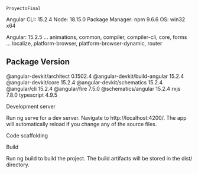     ProyectoFinal

Angular CLI: 15.2.4
Node: 18.15.0
Package Manager: npm 9.6.6
OS: win32 x64

Angular: 15.2.5
... animations, common, compiler, compiler-cli, core, forms
... localize, platform-browser, platform-browser-dynamic, router

Package                         Version
---------------------------------------------------------
@angular-devkit/architect       0.1502.4
@angular-devkit/build-angular   15.2.4
@angular-devkit/core            15.2.4
@angular-devkit/schematics      15.2.4
@angular/cli                    15.2.4
@angular/fire                   7.5.0
@schematics/angular             15.2.4
rxjs                            7.8.0
typescript                      4.9.5




Development server

Run ng serve for a dev server. Navigate to http://localhost:4200/. The app will automatically reload if you change any of the source files.

Code scaffolding



Build

Run ng build to build the project. The build artifacts will be stored in the dist/ directory.
